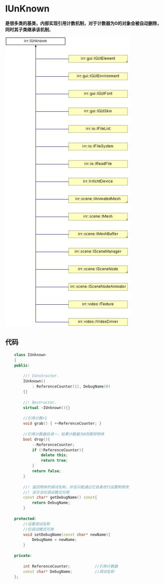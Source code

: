# IUnKnown



  **是很多类的基类，内部实现引用计数机制，对于计数器为0的对象会被自动删除，同时其子类继承该机制**。

![](https://github.com/908760230/Records/blob/master/Irrlich0.1%E7%89%88%E6%BA%90%E7%A0%81%E8%A7%A3%E6%9E%90/images/iunknow.png)



## 代码

```c++
	class IUnknown
	{
	public:

		//! Constructor.
		IUnknown()
			: ReferenceCounter(1), DebugName(0)
		{}

		//! Destructor.
		virtual ~IUnknown(){}
        
		//引用计数+1
		void grab() { ++ReferenceCounter; }

		//引用计数器自减一，如果计数器为0则删除物体
		bool drop(){
			--ReferenceCounter;
			if (!ReferenceCounter){
				delete this;
				return true;
			}
			return false;
		}

		//! 返回物体的调试名称，并且只能通过它自身进行设置和修改
		//! 该方法仅调试模式可用
		const char* getDebugName() const{
			return DebugName;
		} 

	protected:
		//设置调试名称
        //仅调试模式可用
		void setDebugName(const char* newName){
			DebugName = newName;
		}

	private:

		int	ReferenceCounter;			//引用计数器
		const char* DebugName;			//调试名称
	};
```

